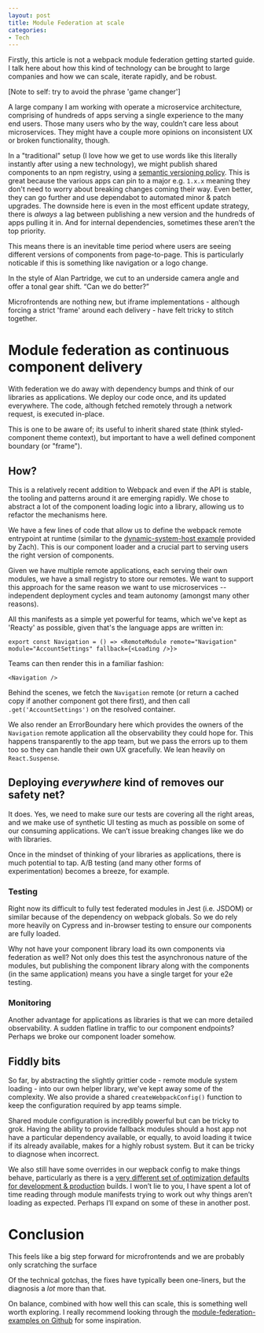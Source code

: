 ```yaml
---
layout: post
title: Module Federation at scale
categories:
- Tech
---
```


Firstly, this article is not a webpack module federation getting started guide. I talk here about how this kind of technology can be brought to large companies and how we can scale, iterate rapidly, and be robust.

[Note to self: try to avoid the phrase 'game changer']

A large company I am working with operate a microservice  architecture, comprising of hundreds of apps serving a single experience to the many end users. Those many users who by the way, couldn’t care less about microservices. They might have a couple more opinions on inconsistent UX or broken functionality, though.

In a "traditional" setup (I love how we get to use words like this literally instantly after using a new technology), we might publish shared components to an npm registry, using a [semantic versioning policy](https://semver.org/). This is great because the various apps can pin to a major e.g. `1.x.x` meaning they don't need to worry about breaking changes coming their way. Even better, they can go further and use dependabot to automated minor & patch upgrades. The downside here is even in the most efficent update strategy, there is _always_ a lag between publishing a new version and the hundreds of apps pulling it in. And for internal dependencies, sometimes these aren’t the top priority.

This means there is an inevitable time period where users are seeing different versions of components from page-to-page. This is particularly noticable if this is something like navigation or a logo change.

In the style of Alan Partridge, we cut to an underside camera angle and offer a tonal gear shift. “Can we do better?”

Microfrontends are nothing new, but iframe implementations - although forcing a strict 'frame' around each delivery - have felt tricky to stitch together.

# Module federation as continuous component delivery

With federation we do away with dependency bumps and think of our libraries as applications. We deploy our code once, and its updated everywhere. The code, although fetched remotely through a network request, is executed in-place. 

This is one to be aware of; its useful to inherit shared state (think styled-component theme context), but important to have a well defined component boundary (or "frame").

## How?

This is a relatively recent addition to Webpack and even if the API is stable, the tooling and patterns around it are emerging rapidly. We chose to abstract a lot of the component loading logic into a library, allowing us to refactor the mechanisms here. 

We have a few lines of code that allow us to define the webpack remote entrypoint at runtime (similar to the [dynamic-system-host example](https://github.com/module-federation/module-federation-examples/tree/master/dynamic-system-host) provided by Zach). This is our component loader and a crucial part to serving users the right version of components.

Given we have multiple remote applications, each serving their own modules, we have a small registry to store our remotes. We want to support this approach for the same reason we want to use microservices -- independent deployment cycles and team autonomy (amongst many other reasons).

All this manifests as a simple yet powerful for teams, which we've kept as 'Reacty' as possible, given that's the language apps are written in:

```tsx
export const Navigation = () => <RemoteModule remote="Navigation" module="AccountSettings" fallback={<Loading />}>
```

Teams can then render this in a familiar fashion:

```tsx
<Navigation />
```

Behind the scenes, we fetch the `Navigation` remote (or return a cached copy if another component got there first), and then call `.get('AccountSettings')` on the resolved container.

We also render an ErrorBoundary here which provides the owners of the `Navigation` remote application all the observability they could hope for. This happens transparently to the app team, but we pass the errors up to them too so they can handle their own UX gracefully. We lean heavily on `React.Suspense`.


## Deploying _everywhere_ kind of removes our safety net?

It does. Yes, we need to make sure our tests are covering all the right areas, and we make use of synthetic UI testing as much as possible on some of our consuming applications. We can’t issue breaking changes like we do with libraries.

Once in the mindset of thinking of your libraries as applications, there is much potential to tap. A/B testing (and many other forms of experimentation) becomes a breeze, for example. 

### Testing

Right now its difficult to fully test federated modules in Jest (i.e. JSDOM) or similar because of the dependency on webpack globals. So we do rely more heavily on Cypress and in-browser testing to ensure our components are fully loaded. 

Why not have your component library load its own components via federation as well? Not only does this test the asynchronous nature of the modules, but publishing the component library along with the components (in the same application) means you have a single target for your e2e testing.

### Monitoring

Another advantage for applications as libraries is that we can more detailed observability. A sudden flatline in traffic to our component endpoints? Perhaps we broke our component loader somehow. 

## Fiddly bits

So far, by abstracting the slightly grittier code - remote module system loading - into our own helper library, we’ve kept away some of the complexity. We also provide a shared `createWebpackConfig()` function to keep the configuration required by app teams simple. 

Shared module configuration is incredibly powerful but can be tricky to grok. Having the ability to provide fallback modules should a host app not have a particular dependency available, or equally, to avoid loading it twice if its already available, makes for a highly robust system. But it can be tricky to diagnose when incorrect.

We also still have some overrides in our wepback config to make things behave, particularly as there is a [very different set of optimization defaults for development & production](https://webpack.js.org/configuration/optimization/) builds. I won’t lie to you, I have spent a lot of time reading through module manifests trying to work out why things aren’t loading as expected. Perhaps I’ll expand on some of these in another post.

# Conclusion

This feels like a big step forward for microfrontends and we are probably only scratching the surface

 Of the technical gotchas, the fixes have typically been one-liners, but the diagnosis a _lot_ more than that.

 On balance, combined with how well this can scale, this is something well worth exploring. I really recommend looking through the [module-federation-examples on Github](https://github.com/module-federation/module-federation-examples) for some inspiration.
